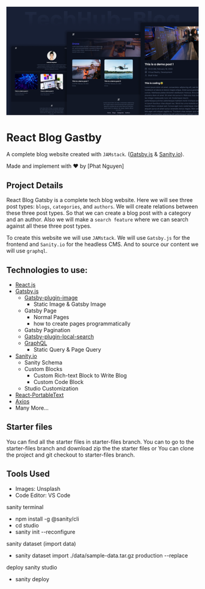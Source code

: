 ![techhub-blog](./banner.png)

# React Blog Gastby

A complete blog website created with `JAMstack`. ([Gatsby.js](https://www.gatsbyjs.org/) & [Sanity.io](https://sanity.io)).

Made and implement with ❤️ by [Phat Nguyen]

## Project Details

React Blog Gatsby is a complete tech blog website. Here we will see three post types: `blogs`, `categories`, and `authors`. We will create relations between these three post types. So that we can create a blog post with a category and an author. Also we will make a `search feature` where we can search against all these three post types.

To create this website we will use `JAMstack`. We will use `Gatsby.js` for the frontend and `Sanity.io` for the headless CMS. And to source our content we will use `graphql`.

## Technologies to use:

- [React.js](https://reactjs.org/)
- [Gatsby.js](https://www.gatsbyjs.org/)
  - [Gatsby-plugin-image](https://www.gatsbyjs.org/packages/gatsby-plugin-image/)
    - Static Image & Gatsby Image
  - Gatsby Page
    - Normal Pages
    - how to create pages programmatically
  - Gatsby Pagination
  - [Gatsby-plugin-local-search](https://www.gatsbyjs.org/packages/gatsby-plugin-local-search/)
  - [GraphQL](https://graphql.org/)
    - Static Query & Page Query
- [Sanity.io](https://sanity.io/)
  - Sanity Schema
  - Custom Blocks
    - Custom Rich-text Block to Write Blog
    - Custom Code Block
  - Studio Customization
- [React-PortableText](https://github.com/portabletext/react-portabletext)
- [Axios](https://www.npmjs.com/package/axios)
- Many More...

## Starter files

You can find all the starter files in starter-files branch. You can to go to the starter-files branch and download zip the the starter files or You can clone the project and git checkout to starter-files branch.

## Tools Used

- Images: Unsplash
- Code Editor: VS Code

sanity terminal

- npm install -g @sanity/cli
- cd studio
- sanity init --reconfigure

sanity dataset (import data)

- sanity dataset import ./data/sample-data.tar.gz production --replace

deploy sanity studio

- sanity deploy
